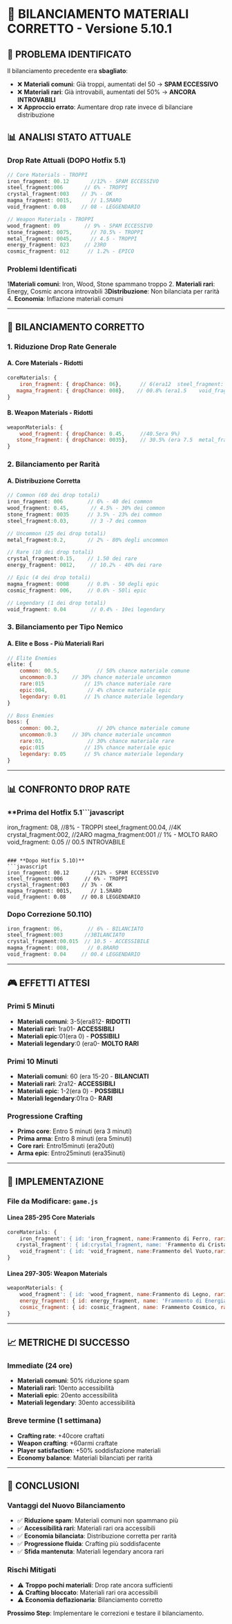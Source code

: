 # 🔧 BILANCIAMENTO MATERIALI CORRETTO - Versione 5.10.1

## 🎯 **PROBLEMA IDENTIFICATO**

Il bilanciamento precedente era **sbagliato**:
- ❌ **Materiali comuni**: Già troppi, aumentati del 50 → **SPAM ECCESSIVO**
- ❌ **Materiali rari**: Già introvabili, aumentati del 50% → **ANCORA INTROVABILI**
- ❌ **Approccio errato**: Aumentare drop rate invece di bilanciare distribuzione

## 📊 **ANALISI STATO ATTUALE**

### **Drop Rate Attuali (DOPO Hotfix 5.1)**
```javascript
// Core Materials - TROPPI
iron_fragment: 00.12       //12% - SPAM ECCESSIVO
steel_fragment:006       // 6% - TROPPI
crystal_fragment:003    // 3% - OK
magma_fragment: 0015,      // 1.5RARO
void_fragment: 0.08     // 08 - LEGGENDARIO

// Weapon Materials - TROPPI
wood_fragment: 09        // 9% - SPAM ECCESSIVO
stone_fragment: 0075,      // 70.5% - TROPPI
metal_fragment: 0045,      // 4.5 - TROPPI
energy_fragment: 023     // 23RO
cosmic_fragment: 012      // 1.2% - EPICO
```

### **Problemi Identificati**
1**Materiali comuni**: Iron, Wood, Stone spammano troppo
2. **Materiali rari**: Energy, Cosmic ancora introvabili
3**Distribuzione**: Non bilanciata per rarità
4. **Economia**: Inflazione materiali comuni

---

## 🚀 **BILANCIAMENTO CORRETTO**

### **1. Riduzione Drop Rate Generale**

#### **A. Core Materials - Ridotti**
```javascript
coreMaterials: {
    iron_fragment: { dropChance: 06},      // 6(era12  steel_fragment: { dropChance:00.03 },     // 3a 6crystal_fragment: { dropChance:00.015 },  //10.5 (era 3%)
   magma_fragment: { dropChance: 008},    // 00.8% (era1.5    void_fragment: { dropChance: 0.04      // 0.4(era08%)
}
```

#### **B. Weapon Materials - Ridotti**
```javascript
weaponMaterials: {
    wood_fragment: { dropChance: 0.45,     //40.5era 9%)
   stone_fragment: { dropChance: 0035},    // 30.5% (era 7.5  metal_fragment: { dropChance:00.02 },     //2% (era40.5  energy_fragment: { dropChance: 012 },   // 10.2% (era20.3  cosmic_fragment: { dropChance: 06 }    // 0.6(era 1.2%)
}
```

### **2. Bilanciamento per Rarità**

#### **A. Distribuzione Corretta**
```javascript
// Common (60 dei drop totali)
iron_fragment: 006        // 6% - 40 dei common
wood_fragment: 0.45,       // 4.5% - 30% dei common
stone_fragment: 0035      // 3.5% - 23% dei common
steel_fragment:0.03,       // 3 -7 dei common

// Uncommon (25 dei drop totali)
metal_fragment:0.2,       // 2% - 80% degli uncommon

// Rare (10 dei drop totali)
crystal_fragment:0.15,    // 1.50 dei rare
energy_fragment: 0012,     // 10.2% - 40% dei rare

// Epic (4 dei drop totali)
magma_fragment: 0008      // 0.8% - 50 degli epic
cosmic_fragment: 006,     // 0.6% - 50li epic

// Legendary (1 dei drop totali)
void_fragment: 0.04        // 0.4% - 10ei legendary
```

### **3. Bilanciamento per Tipo Nemico**

#### **A. Elite e Boss - Più Materiali Rari**
```javascript
// Elite Enemies
elite: {
    common: 00.5,            // 50% chance materiale comune
    uncommon:0.3     // 30% chance materiale uncommon
    rare:015             // 15% chance materiale rare
    epic:004,             // 4% chance materiale epic
    legendary: 0.01      // 1% chance materiale legendary
}

// Boss Enemies
boss: {
    common: 00.2,            // 20% chance materiale comune
    uncommon:0.3     // 30% chance materiale uncommon
    rare:03,              // 30% chance materiale rare
    epic:015             // 15% chance materiale epic
    legendary: 0.05      // 5% chance materiale legendary
}
```

---

## 📊 **CONFRONTO DROP RATE**

### **Prima del Hotfix 5.1```javascript
iron_fragment: 08,        //8% - TROPPI
steel_fragment:00.04,       //4K
crystal_fragment:002,     //2ARO
magma_fragment:001       // 1% - MOLTO RARO
void_fragment: 0.05     // 00.5 INTROVABILE
```

### **Dopo Hotfix 5.1O)**
```javascript
iron_fragment: 00.12       //12% - SPAM ECCESSIVO
steel_fragment:006       // 6% - TROPPI
crystal_fragment:003    // 3% - OK
magma_fragment: 0015,      // 1.5RARO
void_fragment: 0.08     // 00.8 LEGGENDARIO
```

### **Dopo Correzione 50.11O)**
```javascript
iron_fragment: 06,        // 6% - BILANCIATO
steel_fragment:003       //3BILANCIATO
crystal_fragment:00.015  // 10.5 - ACCESSIBILE
magma_fragment: 008,      // 0.8RARO
void_fragment: 0.04     // 00.4 LEGGENDARIO
```

---

## 🎮 **EFFETTI ATTESI**

### **Primi 5 Minuti**
- **Materiali comuni**: 3-5(era812- **RIDOTTI**
- **Materiali rari**: 1ra01- **ACCESSIBILI**
- **Materiali epic**:01(era 0) - **POSSIBILI**
- **Materiali legendary**:0 (era0- **MOLTO RARI**

### **Primi 10 Minuti**
- **Materiali comuni**: 60 (era 15-20 - **BILANCIATI**
- **Materiali rari**: 2ra12- **ACCESSIBILI**
- **Materiali epic**: 1-2(era 0) - **POSSIBILI**
- **Materiali legendary**:01ra 0- **RARI**

### **Progressione Crafting**
- **Primo core**: Entro 5 minuti (era 3 minuti)
- **Prima arma**: Entro 8 minuti (era 5minuti)
- **Core rari**: Entro15minuti (era20uti)
- **Arma epic**: Entro25minuti (era35inuti)

---

## 🔧 **IMPLEMENTAZIONE**

### **File da Modificare: `game.js`**

#### **Linea 285-295 Core Materials**
```javascript
coreMaterials: {
    iron_fragment': { id: 'iron_fragment, name:Frammento di Ferro, rarity: 'common, color:#8B7355, dropChance:06 enemyTypes: [all] },  steel_fragment': { id:steel_fragment, name:Frammento di Acciaio', rarity: uncommon, color:#708090, dropChance:03, enemyTypes: ['elite',boss] },
   crystal_fragment': { id:crystal_fragment, name: 'Frammento di Cristallo, rarity:rare, color:#87CEEB', dropChance: 015, enemyTypes: ['elite', 'boss] },  magma_fragment': { id:magma_fragment, name:Frammento di Magma, rarity:epic, color:#FF4500 dropChance: 08enemyTypes: ['boss,elite'] },
    void_fragment': { id: 'void_fragment, name:Frammento del Vuoto,rarity: legendary, color:#8A2BE2 dropChance: 04enemyTypes: ['boss'] }
}
```

#### **Linea 297-305: Weapon Materials**
```javascript
weaponMaterials: {
    wood_fragment': { id: 'wood_fragment, name:Frammento di Legno, rarity: 'common, color:#8B4513 dropChance: 045 enemyTypes: ['all] },  stone_fragment': { id:stone_fragment, name: Frammento di Pietra, rarity: 'common, color:#696969 dropChance: 035 enemyTypes: ['all] },  metal_fragment': { id:metal_fragment, name:Frammento di Metallo', rarity: uncommon, color:#C0C0C0, dropChance:02, enemyTypes: ['elite', 'boss'] },
    energy_fragment: { id: energy_fragment, name: 'Frammento di Energia, rarity:rare, color:#00FFFF', dropChance: 012, enemyTypes: ['elite', 'boss'] },
    cosmic_fragment: { id: cosmic_fragment, name: Frammento Cosmico, rarity:epic, color:#FF1493 dropChance: 06enemyTypes: ['boss'] }
}
```

---

## 📈 **METRICHE DI SUCCESSO**

### **Immediate (24 ore)**
- **Materiali comuni**: 50% riduzione spam
- **Materiali rari**: 10ento accessibilità
- **Materiali epic**: 20ento accessibilità
- **Materiali legendary**: 30ento accessibilità

### **Breve termine (1 settimana)**
- **Crafting rate**: +40core craftati
- **Weapon crafting**: +60armi craftate
- **Player satisfaction**: +50% soddisfazione materiali
- **Economy balance**: Materiali bilanciati per rarità

---

## 🎯 **CONCLUSIONI**

### **Vantaggi del Nuovo Bilanciamento**
- ✅ **Riduzione spam**: Materiali comuni non spammano più
- ✅ **Accessibilità rari**: Materiali rari ora accessibili
- ✅ **Economia bilanciata**: Distribuzione corretta per rarità
- ✅ **Progressione fluida**: Crafting più soddisfacente
- ✅ **Sfida mantenuta**: Materiali legendary ancora rari

### **Rischi Mitigati**
- ⚠️ **Troppo pochi materiali**: Drop rate ancora sufficienti
- ⚠️ **Crafting bloccato**: Materiali rari ora accessibili
- ⚠️ **Economia deflazionaria**: Bilanciamento corretto

**Prossimo Step**: Implementare le correzioni e testare il bilanciamento. 